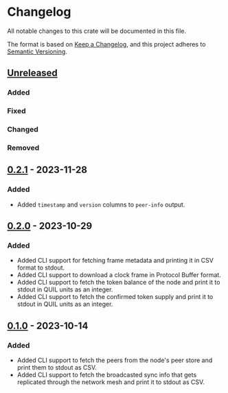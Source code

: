 # Changelog

All notable changes to this crate will be documented in this file.

The format is based on [Keep a Changelog](https://keepachangelog.com/en/1.1.0/),
and this project adheres to [Semantic Versioning](https://semver.org/spec/v2.0.0.html).

## [Unreleased]

### Added

### Fixed

### Changed

### Removed

## [0.2.1] - 2023-11-28

### Added

- Added `timestamp` and `version` columns to `peer-info` output.

## [0.2.0] - 2023-10-29

### Added

- Added CLI support for fetching frame metadata and printing it in CSV format to stdout.
- Added CLI support to download a clock frame in Protocol Buffer format.
- Added CLI support to fetch the token balance of the node and print it to stdout in QUIL units as an integer.
- Added CLI support to fetch the confirmed token supply and print it to stdout in QUIL units as an integer. 

## [0.1.0] - 2023-10-14

### Added

- Added CLI support to fetch the peers from the node's peer store and print them to stdout as CSV.
- Added CLI support to fetch the broadcasted sync info that gets replicated through the network mesh and print it to stdout as CSV. 

[unreleased]: https://github.com/agostbiro/quilibrium-rs/compare/quilclient-0.2.0..HEAD
[0.2.1]: https://github.com/agostbiro/quilibrium-rs/compare/quilclient-0.2.0..quilclient-0.2.1
[0.2.0]: https://github.com/agostbiro/quilibrium-rs/compare/quilclient-0.1.0..quilclient-0.2.0
[0.1.0]: https://github.com/agostbiro/quilibrium-rs/compare/quilclient-0.1.0
